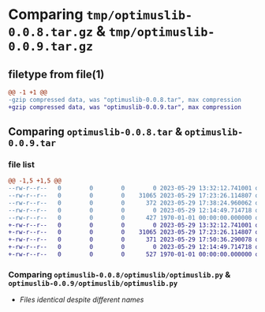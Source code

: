 # Comparing `tmp/optimuslib-0.0.8.tar.gz` & `tmp/optimuslib-0.0.9.tar.gz`

## filetype from file(1)

```diff
@@ -1 +1 @@
-gzip compressed data, was "optimuslib-0.0.8.tar", max compression
+gzip compressed data, was "optimuslib-0.0.9.tar", max compression
```

## Comparing `optimuslib-0.0.8.tar` & `optimuslib-0.0.9.tar`

### file list

```diff
@@ -1,5 +1,5 @@
--rw-r--r--   0        0        0        0 2023-05-29 13:32:12.741001 optimuslib-0.0.8/optimuslib/__init__.py
--rw-r--r--   0        0        0    31065 2023-05-29 17:23:26.114807 optimuslib-0.0.8/optimuslib/optimuslib.py
--rw-r--r--   0        0        0      372 2023-05-29 17:38:24.960062 optimuslib-0.0.8/pyproject.toml
--rw-r--r--   0        0        0        0 2023-05-29 12:14:49.714718 optimuslib-0.0.8/README.md
--rw-r--r--   0        0        0      427 1970-01-01 00:00:00.000000 optimuslib-0.0.8/PKG-INFO
+-rw-r--r--   0        0        0        0 2023-05-29 13:32:12.741001 optimuslib-0.0.9/optimuslib/__init__.py
+-rw-r--r--   0        0        0    31065 2023-05-29 17:23:26.114807 optimuslib-0.0.9/optimuslib/optimuslib.py
+-rw-r--r--   0        0        0      371 2023-05-29 17:50:36.290078 optimuslib-0.0.9/pyproject.toml
+-rw-r--r--   0        0        0        0 2023-05-29 12:14:49.714718 optimuslib-0.0.9/README.md
+-rw-r--r--   0        0        0      527 1970-01-01 00:00:00.000000 optimuslib-0.0.9/PKG-INFO
```

### Comparing `optimuslib-0.0.8/optimuslib/optimuslib.py` & `optimuslib-0.0.9/optimuslib/optimuslib.py`

 * *Files identical despite different names*

